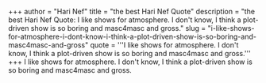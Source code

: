+++
author = "Hari Nef"
title = "the best Hari Nef Quote"
description = "the best Hari Nef Quote: I like shows for atmosphere. I don't know, I think a plot-driven show is so boring and masc4masc and gross."
slug = "i-like-shows-for-atmosphere-i-dont-know-i-think-a-plot-driven-show-is-so-boring-and-masc4masc-and-gross"
quote = '''I like shows for atmosphere. I don't know, I think a plot-driven show is so boring and masc4masc and gross.'''
+++
I like shows for atmosphere. I don't know, I think a plot-driven show is so boring and masc4masc and gross.
